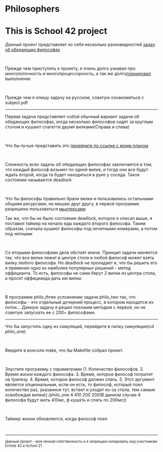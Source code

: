 # Philosophers
# This is School 42 project


<p> Данный проект представляет из себя несколько разновидностей <a href="https://ru.wikipedia.org/wiki/%D0%97%D0%B0%D0%B4%D0%B0%D1%87%D0%B0_%D0%BE%D0%B1_%D0%BE%D0%B1%D0%B5%D0%B4%D0%B0%D1%8E%D1%89%D0%B8%D1%85_%D1%84%D0%B8%D0%BB%D0%BE%D1%81%D0%BE%D1%84%D0%B0%D1%85">задач об обедающих философах</a></p>

<br>

<p>Прежде чем приступить к проекту, я очень долго узнавал про многопоточность и многопроцессорность, а так же долго<a href="https://miro.com/welcomeonboard/Lada7SVVS1u3Onofei9QWrJGHg45emvih45kVwp2HiES6KEUPfFNqffdKJUiFkOl">планировал</a> выполнение</p>

<br>

<p>Прежде чем я опишу задачу на русском, советую ознакомиться с subject.pdf</p>

<hr>

<p>Первая задача представляет собой обычный вариант задачи об обедающих философах, когда несколько философов сидят за круглым столом и кушают спагетти двумя вилками(Справа и слева)</p>

<br>

<p>Что бы лучше представить это <a href="https://miro.com/welcomeonboard/Lada7SVVS1u3Onofei9QWrJGHg45emvih45kVwp2HiES6KEUPfFNqffdKJUiFkOl">перейдите по ссылке с моим планом</a></p>

<br>

<p>Сложность всех задачь об обедающих философах заключается в том, что каждый философ возьмет по одной вилке, и тогда они все будут ждать второй, когда та будет находиться в руке у соседа. Такое состояние называется 
deadlock</p>

<br>

<p>Что бы философы правильно брали вилки и пользовались остальными общими ресурсами, не мешаю друг другу, в первой программе разрешено пользоваться <a href="https://ru.wikipedia.org/wiki/%D0%9C%D1%8C%D1%8E%D1%82%D0%B5%D0%BA%D1%81">мьютексами</a></p>
<p>Так же, что бы не было состояние deadlock, которое я описал выше, я поставил таймер на начало еды каждого второго философа. Таким образом, сначала кушают философы под нечетными номерами, а потом под четными</p>

<br>

<p>Со вторыми философами дела обстоят иначе. Принцип задачи меняется так, что все вилки лежат в центре стола и любой философ может взять вилку любого философа. Но deadlock не пропадает и, что бы решить его я 
применил одно из наиболее популярных решений - метод оффицианта. То есть, философы не сами берут 2 вилки из центра стола, а просят оффицианда дать им вилки.</p>

<br>

<p>В программе philo_three усложнение задачи philo_two так, что философы - это отдельный дочерний процесс, в котором находится их поток... Данную задачу я решил похожим методом с первой, но не советую запускать ее с 200+ философами.</p>

<hr>

<p>Что бы запустить одну из симуляций, перейдите в папку симуляции(cd philo_one)</p>
<br>
<p>Введите в консоли make, что бы Makefile собрал проект.</p>
<br>
<p>Зпустите программу с параметрами (1. Количество философов. 2. Время жизни каждого философа. 3. Время, которое философ потратит на трапезу. 4. Время, которое философ должен спать. 5. Этот аргумент является опциональным, если он есть, то философ, который поел количество раз, указанное тут, встает и уходит из-за стола, тем самым освобождая вилки)(./philo_one 4 410 200 200(В данном случае 4 философа будут жить 410мс,
ф кушать и спать по 200мс))</p>
<br>
<p>Таймер жизни обновляется, когда философ поел</p>
<br>
<hr>

<small> Данный проект - моя личная собственность и я запрещаю копировать код участникам Echole 42  и School 21 </small>